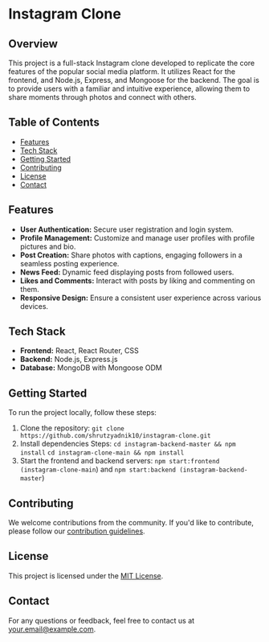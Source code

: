 # Instagram Clone

## Overview

This project is a full-stack Instagram clone developed to replicate the core features of the popular social media platform. It utilizes React for the frontend, and Node.js, Express, and Mongoose for the backend. The goal is to provide users with a familiar and intuitive experience, allowing them to share moments through photos and connect with others.

## Table of Contents

- [Features](#features)
- [Tech Stack](#tech-stack)
- [Getting Started](#getting-started)
- [Contributing](#contributing)
- [License](#license)
- [Contact](#contact)

## Features

- **User Authentication:** Secure user registration and login system.
- **Profile Management:** Customize and manage user profiles with profile pictures and bio.
- **Post Creation:** Share photos with captions, engaging followers in a seamless posting experience.
- **News Feed:** Dynamic feed displaying posts from followed users.
- **Likes and Comments:** Interact with posts by liking and commenting on them.
- **Responsive Design:** Ensure a consistent user experience across various devices.

## Tech Stack

- **Frontend:** React, React Router, CSS
- **Backend:** Node.js, Express.js
- **Database:** MongoDB with Mongoose ODM

  
## Getting Started

To run the project locally, follow these steps:

1. Clone the repository: `git clone https://github.com/shrutzyadnik10/instagram-clone.git`
2. Install dependencies Steps: `cd instagram-backend-master && npm install` `cd instagram-clone-main && npm install`
3. Start the frontend and backend servers: `npm start:frontend (instagram-clone-main`) and `npm start:backend (instagram-backend-master`)

## Contributing

We welcome contributions from the community. If you'd like to contribute, please follow our [contribution guidelines](CONTRIBUTING.md).

## License

This project is licensed under the [MIT License](LICENSE).

## Contact

For any questions or feedback, feel free to contact us at [your.email@example.com](mailto:yadnikshruti07@gmail.com).

